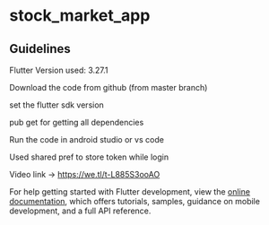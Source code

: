 [//]: # (# stock_market_app)

[//]: # ()
[//]: # (A new Flutter project.)

[//]: # ()
[//]: # (## Getting Started)

[//]: # ()
[//]: # (This project is a starting point for a Flutter application.)

[//]: # ()
[//]: # (A few resources to get you started if this is your first Flutter project:)

[//]: # ()
[//]: # (- [Lab: Write your first Flutter app]&#40;https://docs.flutter.dev/get-started/codelab&#41;)

[//]: # (- [Cookbook: Useful Flutter samples]&#40;https://docs.flutter.dev/cookbook&#41;)

[//]: # ()
[//]: # (For help getting started with Flutter development, view the)

[//]: # ([online documentation]&#40;https://docs.flutter.dev/&#41;, which offers tutorials,)

[//]: # (samples, guidance on mobile development, and a full API reference.)


# stock_market_app

## Guidelines

Flutter Version used: 3.27.1

Download the code from github (from master branch)

set the flutter sdk version

pub get for getting all dependencies

Run the code in android studio or vs code

Used shared pref to store token while login


Video link -> https://we.tl/t-L885S3ooAO

For help getting started with Flutter development, view the
[online documentation](https://docs.flutter.dev/), which offers tutorials,
samples, guidance on mobile development, and a full API reference.

